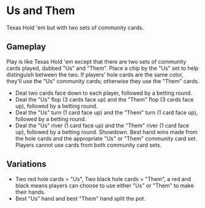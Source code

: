 # Us and Them

Texas Hold 'em but with two sets of community cards.

## Gameplay

Play is like Texas Hold 'em except that there are two sets of community cards played, dubbed "Us" and "Them". Place a chip by the "Us" set to help distinguish between the two. If players' hole cards are the same color, they'll use the "Us" community cards; otherwise they use the "Them" cards.

* Deal two cards face down to each player, followed by a betting round.
* Deal the "Us" flop (3 cards face up) and the "Them" flop (3 cards face up), followed by a betting round.
* Deal the "Us" turn (1 card face up) and the "Them" turn (1 card face up), followed by a betting round.
* Deal the "Us" river (1 card face up) and the "Them" river (1 card face up), followed by a betting round. Showdown. Best hand wins made from the hole cards and the appropriate "Us" or "Them" community card set. Players cannot use cards from both community card sets.

## Variations
* Two red hole cards = "Us", Two black hole cards = "Them", a red and black means players can choose to use either "Us" or "Them" to make their hands.
* Best "Us" hand and best "Them" hand split the pot.
